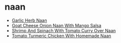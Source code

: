 # naan

 * [Garlic Herb Naan](index/g/garlic-herb-naan.json)
 * [Goat Cheese Onion Naan With Mango Salsa](index/g/goat-cheese-onion-naan-with-mango-salsa-5706.json)
 * [Shrimp And Spinach With Tomato Curry Over Naan](index/s/shrimp-and-spinach-with-tomato-curry-over-naan-232976.json)
 * [Tomato Turmeric Chicken With Homemade Naan](index/t/tomato-turmeric-chicken-with-homemade-naan.json)
